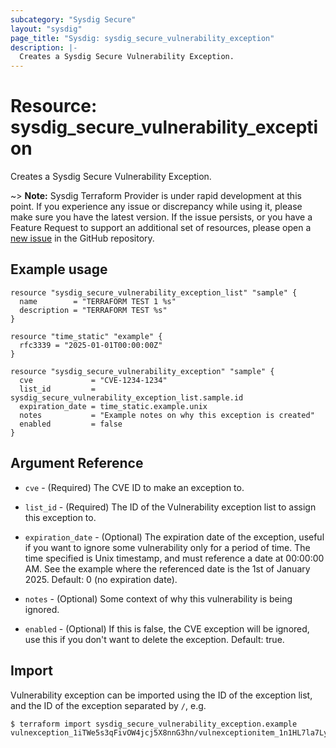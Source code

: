```yaml
---
subcategory: "Sysdig Secure"
layout: "sysdig"
page_title: "Sysdig: sysdig_secure_vulnerability_exception"
description: |-
  Creates a Sysdig Secure Vulnerability Exception.
---
```


# Resource: sysdig_secure_vulnerability_exception

Creates a Sysdig Secure Vulnerability Exception.

~> **Note:** Sysdig Terraform Provider is under rapid development at this point. If you experience any issue or discrepancy while using it, please make sure you have the latest version. If the issue persists, or you have a Feature Request to support an additional set of resources, please open a [new issue](https://github.com/sysdiglabs/terraform-provider-sysdig/issues/new) in the GitHub repository.  

## Example usage

```hcl
resource "sysdig_secure_vulnerability_exception_list" "sample" {
  name        = "TERRAFORM TEST 1 %s"
  description = "TERRAFORM TEST %s"
}

resource "time_static" "example" {
  rfc3339 = "2025-01-01T00:00:00Z"
}

resource "sysdig_secure_vulnerability_exception" "sample" {
  cve             = "CVE-1234-1234"
  list_id         = sysdig_secure_vulnerability_exception_list.sample.id
  expiration_date = time_static.example.unix
  notes           = "Example notes on why this exception is created"
  enabled         = false
}

```

## Argument Reference

* `cve` - (Required) The CVE ID to make an exception to.

* `list_id` - (Required) The ID of the Vulnerability exception list to assign this exception to.

* `expiration_date` - (Optional) The expiration date of the exception, useful if you want to ignore
                      some vulnerability only for a period of time. The time specified is Unix timestamp,
                      and must reference a date at 00:00:00 AM. See the example where the referenced date
                      is the 1st of January 2025. Default: 0 (no expiration date).

* `notes` - (Optional) Some context of why this vulnerability is being ignored.

* `enabled` - (Optional) If this is false, the CVE exception will be ignored, use this if you don't want to delete
              the exception. Default: true.

## Import

Vulnerability exception can be imported using the ID of the exception list, and the ID of the exception separated by `/`, e.g.

```
$ terraform import sysdig_secure_vulnerability_exception.example vulnexception_1iTWe5s3qFivOW4jcj5X8nnG3hn/vulnexceptionitem_1n1HL7la7LyJFAzr0DEc0hVbnFU
```
